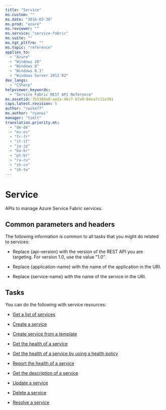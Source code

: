 ```yaml
---
title: "Service"
ms.custom: ""
ms.date: "2016-03-30"
ms.prod: "azure"
ms.reviewer: ""
ms.service: "service-fabric"
ms.suite: ""
ms.tgt_pltfrm: ""
ms.topic: "reference"
applies_to: 
  - "Azure"
  - "Windows 10"
  - "Windows 8"
  - "Windows 8.1"
  - "Windows Server 2012 R2"
dev_langs: 
  - "CSharp"
helpviewer_keywords: 
  - "Service Fabric REST API Reference"
ms.assetid: 7b5380a8-ae2a-4bc7-b7a9-84ea7c11e391
caps.latest.revision: 5
author: "rwike77"
ms.author: "ryanwi"
manager: "timlt"
translation.priority.mt: 
  - "de-de"
  - "es-es"
  - "fr-fr"
  - "it-it"
  - "ja-jp"
  - "ko-kr"
  - "pt-br"
  - "ru-ru"
  - "zh-cn"
  - "zh-tw"
---
```

# Service
APIs to manage Azure Service Fabric services.  
  
##  <a name="bk_common"></a> Common parameters and headers  
 The following information is common to all tasks that you might do related to services:  
  
-   Replace {api-version} with the version of the REST API you are targeting. For version 1.0, use the value "1.0".  
  
-   Replace {application-name} with the name of the application in the URI.  
  
-   Replace {service-name} with the name of the service in the URI.  
  
## Tasks  
 You can do the following with service resources:  
  
-   [Get a list of services](../ServiceFabricREST/get-a-list-of-services.md)  
  
-   [Create a service](../ServiceFabricREST/create-a-service.md)  
  
-   [Create service from a template ](../ServiceFabricREST/create-service-from-a-template .md)  
  
-   [Get the health of a service](../ServiceFabricREST/get-the-health-of-a-service.md)  
  
-   [Get the health of a service by using a health policy](../ServiceFabricREST/get-the-health-of-a-service-by-using-a-health-policy.md)  
  
-   [Report the health of a service ](../ServiceFabricREST/report-the-health-of-a-service .md)  
  
-   [Get the description of a service](../ServiceFabricREST/get-the-description-of-a-service.md)  
  
-   [Update a service](../ServiceFabricREST/update-a-service.md)  
  
-   [Delete a service](../ServiceFabricREST/delete-a-service.md)  
  
-   [Resolve a service ](../ServiceFabricREST/resolve-a-service .md)